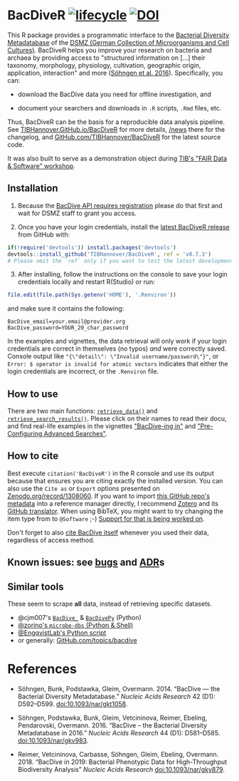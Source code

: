 # BacDiveR [![lifecycle](https://img.shields.io/badge/lifecycle-maturing-blue.svg)](https://www.tidyverse.org/lifecycle/#maturing) [![DOI](https://zenodo.org/badge/DOI/10.5281/zenodo.1308060.svg)](https://zenodo.org/record/1308060)

This R package provides a programmatic interface to the [Bacterial Diversity Metadatabase][BD] of the [DSMZ (German Collection of Microorganisms and Cell Cultures)][DMSZ]. BacDiveR helps you improve your research on bacteria and archaea by providing access to "structured information on [...] their taxonomy, morphology, physiology, cultivation, geographic origin, application, interaction" and more ([Söhngen et al. 2016](#references)). Specifically, you can:

- download the BacDive data you need for offline investigation, and

- document your searchers and downloads in `.R` scripts, `.Rmd` files, etc.

Thus, BacDiveR can be the basis for a reproducible data analysis pipeline. See [TIBHannover.GitHub.io/BacDiveR][page] for more details, [/news] there for the changelog, and [GitHub.com/TIBHannover/BacDiveR][source] for the latest source code.

It was also built to serve as a demonstration object during [TIB's "FAIR Data & Software" workshop][FDS].

[BD]: https://bacdive.dsmz.de/
[DMSZ]: https://www.dsmz.de/about-us.html
[FDS]: https://tibhannover.github.io/2018-07-09-FAIR-Data-and-Software/#schedule
[/news]: https://tibhannover.github.io/BacDiveR/news/index.html
[page]: https://tibhannover.github.io/BacDiveR/
[reg]: https://bacdive.dsmz.de/api/bacdive/registration/register/
[source]: https://github.com/TIBHannover/BacDiveR/
[releases]: https://github.com/TIBHannover/BacDiveR/releases/latest

<!-- Paste the above section into the release description
together with the latest section of `NEWS.md` in order to usefully populate Zenodo.
Afterwards, remove the above from GitHub. -->

## Installation

1.  Because the [BacDive API requires registration][reg] please do that first 
    and wait for DSMZ staff to grant you access.

2.  Once you have your login credentials, install the [latest BacDiveR release][releases]
    from GitHub with:

``` r
if(!require('devtools')) install.packages('devtools')
devtools::install_github('TIBHannover/BacDiveR', ref = 'v0.7.3')
# Please omit the `ref` only if you want to test the latest development version!
```

3.  After installing, follow the instructions on the console to save your login
    credentials locally and restart R(Studio) or run:

``` r
file.edit(file.path(Sys.getenv('HOME'), '.Renviron'))
```

and make sure it contains the following:

    BacDive_email=your.email@provider.org
    BacDive_password=YOUR_20_char_password

In the examples and vignettes, the data retrieval will only work if your login credentials are correct in themselves (no typos) _and_ were correctly saved. Console output like `"{\"detail\": \"Invalid username/password\"}"`, or `Error: $ operator is invalid for atomic vectors` indicates that either the login credentials are incorrect, or the `.Renviron` file.


## How to use

There are two main functions: [`retrieve_data()`][r_d] and [`retrieve_search_results()`][r_s_r].
Please click on their names to read their docu, and find real-life examples in
the vignettes ["BacDive-ing in"][dive-in] and ["Pre-Configuring Advanced Searches"][adv-search].

[r_d]: https://tibhannover.github.io/BacDiveR/reference/retrieve_data.html
[r_s_r]: https://tibhannover.github.io/BacDiveR/reference/retrieve_search_results.html
[dive-in]: https://tibhannover.github.io/BacDiveR/articles/BacDive-ing-in.html
[adv-search]: https://tibhannover.github.io/BacDiveR/articles/advanced-search.html


## How to cite

Best execute `citation('BacDiveR')` in the R console and use its output because that
ensures you are citing exactly the installed version. You can also use the `Cite as`
or `Export` options presented on [Zenodo.org/record/1308060][zenodo]. If you want
to import [this GitHub repo's metadata][GH] into a reference manager directly, I
recommend [Zotero] and its [GitHub translator][zotGH]. When using BibTeX, you might
want to try changing the item type from to `@Software` ;-)
[Support for that is being worked on](https://github.com/FORCE11/FORCE11-sciwg).

Don't forget to also [cite BacDive itself](https://bacdive.dsmz.de/about) whenever
you used their data, regardless of access method.


## Known issues: see [bugs] and [ADR]s

[ADR]: https://github.com/TIBHannover/BacDiveR/tree/master/vignettes
[bugs]: https://github.com/tibhannover/BacDiveR/issues?q=is%3Aissue+is%3Aopen+label%3Abug+sort%3Aupdated-desc
[GH]: https://github.com/TIBHannover/BacDiveR/
[zenodo]: https://zenodo.org/record/1308060#invenio-csl
[zotero]: https://www.zotero.org/
[zotGH]: https://github.com/zotero/translators/blob/master/Github.js


## Similar tools

These seem to scrape **all** data, instead of retrieving specific datasets.

- @cjm007's [`BacDive_`](https://github.com/cjm007/BacDive_) &
  [`BacDivePy`](https://github.com/cameronmartino/BacDivePy) (Python)
- [@zorino's `microbe-dbs` (Python & Shell)](https://github.com/zorino/microbe-dbs)
- [@EngqvistLab's Python script](https://github.com/EngqvistLab/fetch_microbial_growth_temperatures/tree/master/BacDive)
- or generally: [GitHub.com/topics/bacdive](https://github.com/topics/bacdive)

# References

- Söhngen, Bunk, Podstawka, Gleim, Overmann. 2014. “BacDive — the Bacterial
  Diversity Metadatabase.” *Nucleic Acids Research* 42 (D1): D592–D599.
  [doi:10.1093/nar/gkt1058](https://academic.oup.com/nar/article/42/D1/D592/1046203).

- Söhngen, Podstawka, Bunk, Gleim, Vetcininova, Reimer, Ebeling, Pendarovski, 
  Overmann. 2016. “BacDive – the Bacterial Diversity Metadatabase in 2016.”
  *Nucleic Acids Research* 44 (D1): D581–D585.
  [doi:10.1093/nar/gkv983](https://academic.oup.com/nar/article/44/D1/D581/2503137).

- Reimer, Vetcininova, Carbasse, Söhngen, Gleim, Ebeling, Overmann. 2018.
  “BacDive in 2019: Bacterial Phenotypic Data for High-Throughput Biodiversity
  Analysis” *Nucleic Acids Research* 
  [doi:10.1093/nar/gky879](https://academic.oup.com/nar/advance-article/5106998).
